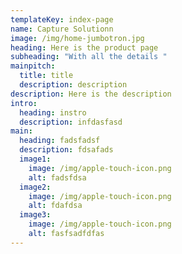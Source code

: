 ```yaml
---
templateKey: index-page
name: Capture Solutionn
image: /img/home-jumbotron.jpg
heading: Here is the product page
subheading: "With all the details "
mainpitch:
  title: title
  description: description
description: Here is the description
intro:
  heading: instro
  description: infdasfasd
main:
  heading: fadsfadsf
  description: fdsafads
  image1:
    image: /img/apple-touch-icon.png
    alt: fadsfdsa
  image2:
    image: /img/apple-touch-icon.png
    alt: fdafdsa
  image3:
    image: /img/apple-touch-icon.png
    alt: fasfsadfdfas
---
```

